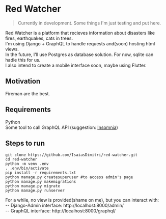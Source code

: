 # Red Watcher
> Currently in development. Some things I'm just testing and put here.  

Red Watcher is a platform that recieves information about disasters like fires, earthquakes, cats in trees.  
I'm using Django + GraphQL to handle requests and(soon) hosting html views.  
In the future, I'll use Postgres as database solution. For now, sqlite can hadle this for us.  
I also intend to create a mobile interface soon, maybe using Flutter.  
## Motivation  
Fireman are the best. 

## Requirements  
Python  
Some tool to call GraphQL API (suggestion: [Insomnia](https://insomnia.rest/download/))

## Steps to run

```
git clone https://github.com/IsaiasDimitri/red-watcher.git
cd red-watcher
python -m venv .env
. .env/bin/activate
pip install -r requirements.txt
python manage.py createsuperuser #to access admin's page
python manage.py makemigrations
python manage.py migrate
python manage.py runserver
```
For a while, no view is provided(shame on me), but you can interact with:  
-- Django-Admin interface:  http://localhost:8000/admin/  
-- GraphQL interface:  http://localhost:8000/graphql/